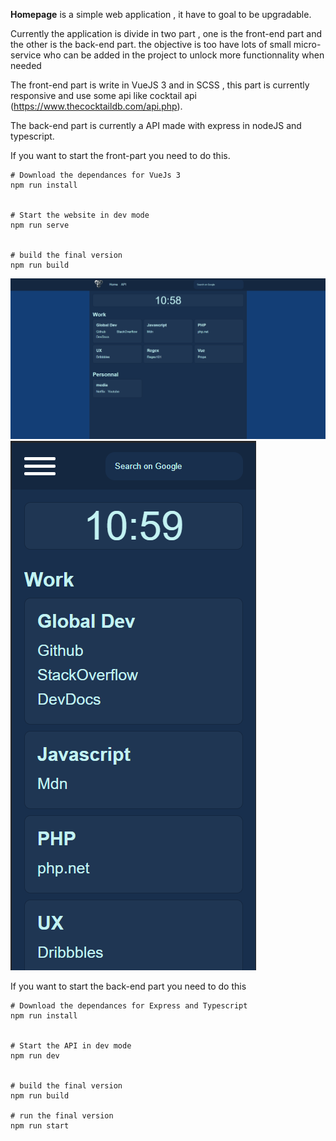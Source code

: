 **Homepage** is a simple web application , it have to goal to be upgradable.

Currently the application is divide in two part , one is the front-end part and the other is the back-end part.
the objective is too have lots of small micro-service who can be added in the project to unlock more functionnality when needed

The front-end part is write in VueJS 3 and in SCSS , this part is currently responsive and use some api like cocktail api (https://www.thecocktaildb.com/api.php).

The back-end part is currently a API made with express in nodeJS and typescript.

If you want to start the front-part you need to do this.
```
# Download the dependances for VueJs 3 
npm run install


# Start the website in dev mode
npm run serve


# build the final version
npm run build

```
![Alt text](fullscreenscreen.png)
![Alt text](smartphonescreen.png)

If you want to start the back-end part you need to do this
```
# Download the dependances for Express and Typescript
npm run install


# Start the API in dev mode
npm run dev


# build the final version
npm run build

# run the final version 
npm run start
```